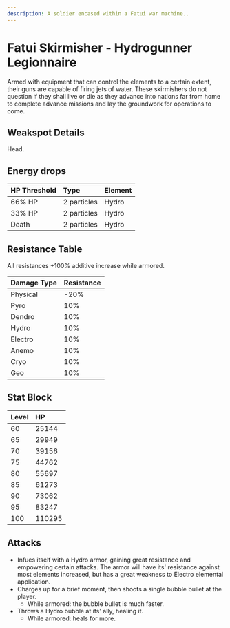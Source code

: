 ```yaml
---
description: A soldier encased within a Fatui war machine..
---
```


# Fatui Skirmisher - Hydrogunner Legionnaire

Armed with equipment that can control the elements to a certain extent, their guns are capable of firing jets of water. These skirmishers do not question if they shall live or die as they advance into nations far from home to complete advance missions and lay the groundwork for operations to come.

## Weakspot Details

Head.

## Energy drops

| HP Threshold | Type        | Element |
| :----------- | :---------- | :------ |
| 66% HP       | 2 particles | Hydro   |
| 33% HP       | 2 particles | Hydro   |
| Death        | 2 particles | Hydro   |

## Resistance Table

All resistances +100% additive increase while armored.

| Damage Type | Resistance |
| :---------- | :--------- |
| Physical    | -20%       |
| Pyro        | 10%        |
| Dendro      | 10%        |
| Hydro       | 10%        |
| Electro     | 10%        |
| Anemo       | 10%        |
| Cryo        | 10%        |
| Geo         | 10%        |

## Stat Block

| Level | HP     |
| :---- | :----- |
| 60    | 25144  |
| 65    | 29949  |
| 70    | 39156  |
| 75    | 44762  |
| 80    | 55697  |
| 85    | 61273  |
| 90    | 73062  |
| 95    | 83247  |
| 100   | 110295 |

## Attacks

* Infues itself with a Hydro armor, gaining great resistance and empowering certain attacks. The armor will have its' resistance against most elements increased, but has a great weakness to Electro elemental application.
* Charges up for a brief moment, then shoots a single bubble bullet at the player.
  * While armored: the bubble bullet is much faster.
* Throws a Hydro bubble at its' ally, healing it.
  * While armored: heals for more.
